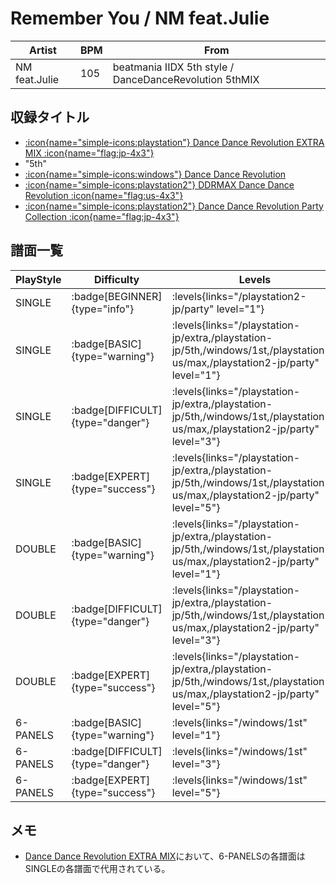 # Remember You / NM feat.Julie

|Artist|BPM|From|
|------|---|----|
|NM feat.Julie|105|beatmania IIDX 5th style / DanceDanceRevolution 5thMIX|

## 収録タイトル

- [:icon{name="simple-icons:playstation"} Dance Dance Revolution EXTRA MIX :icon{name="flag:jp-4x3"}](/playstation-jp/extra)
- "5th"
- [:icon{name="simple-icons:windows"} Dance Dance Revolution](/windows/1st)
- [:icon{name="simple-icons:playstation2"} DDRMAX Dance Dance Revolution :icon{name="flag:us-4x3"}](/playstation2-us/max)
- [:icon{name="simple-icons:playstation2"} Dance Dance Revolution Party Collection :icon{name="flag:jp-4x3"}](/playstation2-jp/party)

## 譜面一覧

|PlayStyle|Difficulty|Levels|Notes|Movie|
|---------|----------|------|-----|-----|
|SINGLE| :badge[BEGINNER]{type="info"}| :levels{links="/playstation2-jp/party" level="1"}|41/0||
|SINGLE| :badge[BASIC]{type="warning"}| :levels{links="/playstation-jp/extra,/playstation-jp/5th,/windows/1st,/playstation2-us/max,/playstation2-jp/party" level="1"}|41/0||
|SINGLE| :badge[DIFFICULT]{type="danger"}| :levels{links="/playstation-jp/extra,/playstation-jp/5th,/windows/1st,/playstation2-us/max,/playstation2-jp/party" level="3"}|130/0||
|SINGLE| :badge[EXPERT]{type="success"}| :levels{links="/playstation-jp/extra,/playstation-jp/5th,/windows/1st,/playstation2-us/max,/playstation2-jp/party" level="5"}|197/0||
|DOUBLE| :badge[BASIC]{type="warning"}| :levels{links="/playstation-jp/extra,/playstation-jp/5th,/windows/1st,/playstation2-us/max,/playstation2-jp/party" level="1"}|47/0||
|DOUBLE| :badge[DIFFICULT]{type="danger"}| :levels{links="/playstation-jp/extra,/playstation-jp/5th,/windows/1st,/playstation2-us/max,/playstation2-jp/party" level="3"}|135/0||
|DOUBLE| :badge[EXPERT]{type="success"}| :levels{links="/playstation-jp/extra,/playstation-jp/5th,/windows/1st,/playstation2-us/max,/playstation2-jp/party" level="5"}|198/0||
|6-PANELS| :badge[BASIC]{type="warning"}| :levels{links="/windows/1st" level="1"}|47/0||
|6-PANELS| :badge[DIFFICULT]{type="danger"}| :levels{links="/windows/1st" level="3"}|130/0||
|6-PANELS| :badge[EXPERT]{type="success"}| :levels{links="/windows/1st" level="5"}|197/0||

## メモ

- [Dance Dance Revolution EXTRA MIX](/playstation-jp/extra)において、6-PANELSの各譜面はSINGLEの各譜面で代用されている。
